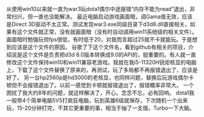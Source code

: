 从使用win10以来就一直为war3玩dota1偶尔中途报错“内存不能为read”退出，非常扫兴，但一直也没能解决。
最近电脑启动游戏画面暗，调Gama值无效，应该是Direct 3D驱动不太正常。测试发现war3.exe同级目录下d3d8.dll直接相关，如果有这个文件就正常，没有就画面暗（没有时自动调用win11系统级的相关文件）。画面暗时勉强玩但fps很低，有时低于20，对我而言超过25就不卡就能玩。于是想到应该是这个文件的原因。
谷歌了下这个文件名，看到github有相关的项目，介绍说是这个文件是负责把d3d 8.0版本转换成9.0的API的，挺重要的。有人就一直修改这个文件保持win10和win11兼容老游戏。我就在我i5-11320H锐炬核显的电脑上，下载了这个文件替换了原来的，再测试，玩了多局都不再报错退出了，应该是好了。
另一台hp2560p是hd3000的老核显，也同样问题，替换后玩游戏偶尔卡顿但不会报错退出了。以前一感觉到卡顿就报错退出了，报错概率非常大。
一个困扰了我大约8年的问题，就这样解决了，开心。念念不忘，必有回响。
dota1我一般带4个简单电脑5V5打疯狂电脑，玩到英雄6级就保存，下次随机一个出来玩，15-20分钟打完，干其它更重要的事，相当于抽了一支烟，Turbo一下大脑。 